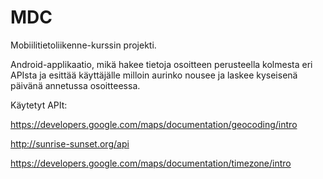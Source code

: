 # MDC
Mobiilitietoliikenne-kurssin projekti.

Android-applikaatio, mikä hakee tietoja osoitteen perusteella kolmesta eri APIsta ja esittää käyttäjälle milloin aurinko nousee ja laskee kyseisenä päivänä annetussa osoitteessa.


Käytetyt APIt:

https://developers.google.com/maps/documentation/geocoding/intro

http://sunrise-sunset.org/api

https://developers.google.com/maps/documentation/timezone/intro
